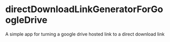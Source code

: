 # directDownloadLinkGeneratorForGoogleDrive
A simple app for turning a google drive hosted link to a direct download link
